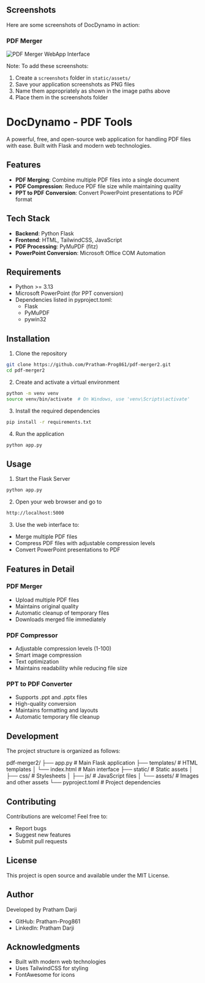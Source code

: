 ## Screenshots

Here are some screenshots of DocDynamo in action:

### PDF Merger
![PDF Merger WebApp Interface](./static/assets/screenshots/pdf-merger.png)


Note: To add these screenshots:
1. Create a `screenshots` folder in `static/assets/`
2. Save your application screenshots as PNG files
3. Name them appropriately as shown in the image paths above
4. Place them in the screenshots folder


# DocDynamo - PDF Tools

A powerful, free, and open-source web application for handling PDF files with ease. Built with Flask and modern web technologies.

## Features

- **PDF Merging**: Combine multiple PDF files into a single document
- **PDF Compression**: Reduce PDF file size while maintaining quality
- **PPT to PDF Conversion**: Convert PowerPoint presentations to PDF format

## Tech Stack

- **Backend**: Python Flask
- **Frontend**: HTML, TailwindCSS, JavaScript
- **PDF Processing**: PyMuPDF (fitz)
- **PowerPoint Conversion**: Microsoft Office COM Automation

## Requirements

- Python >= 3.13
- Microsoft PowerPoint (for PPT conversion)
- Dependencies listed in pyproject.toml:
  - Flask
  - PyMuPDF
  - pywin32

## Installation

1. Clone the repository
```bash
git clone https://github.com/Pratham-Prog861/pdf-merger2.git
cd pdf-merger2
```

2. Create and activate a virtual environment
```bash
python -m venv venv
source venv/bin/activate  # On Windows, use 'venv\Scripts\activate'
```

3. Install the required dependencies
```bash
pip install -r requirements.txt
```

4. Run the application
```bash
python app.py
```

## Usage

1. Start the Flask Server
```bash
python app.py
```

2. Open your web browser and go to 
```bash
http://localhost:5000
```

3. Use the web interface to:

- Merge multiple PDF files
- Compress PDF files with adjustable compression levels
- Convert PowerPoint presentations to PDF

## Features in Detail

### PDF Merger
- Upload multiple PDF files
- Maintains original quality
- Automatic cleanup of temporary files
- Downloads merged file immediately

### PDF Compressor
- Adjustable compression levels (1-100)
- Smart image compression
- Text optimization
- Maintains readability while reducing file size

### PPT to PDF Converter
- Supports .ppt and .pptx files
- High-quality conversion
- Maintains formatting and layouts
- Automatic temporary file cleanup

## Development
The project structure is organized as follows:

pdf-merger2/
├── app.py              # Main Flask application
├── templates/          # HTML templates
│   └── index.html     # Main interface
├── static/            # Static assets
│   ├── css/          # Stylesheets
│   ├── js/           # JavaScript files
│   └── assets/       # Images and other assets
└── pyproject.toml    # Project dependencies

## Contributing
Contributions are welcome! Feel free to:

- Report bugs
- Suggest new features
- Submit pull requests

## License
This project is open source and available under the MIT License.

## Author
Developed by Pratham Darji

- GitHub: Pratham-Prog861
- LinkedIn: Pratham Darji

## Acknowledgments
- Built with modern web technologies
- Uses TailwindCSS for styling
- FontAwesome for icons